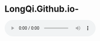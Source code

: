 # LongQi.Github.io-
<audio controls autoplay="autoplay" loop="loop">
<source src="http://music.163.com/song/media/outer/url?id=579954.mp3" type="audio/mpeg" />
</audio> 
